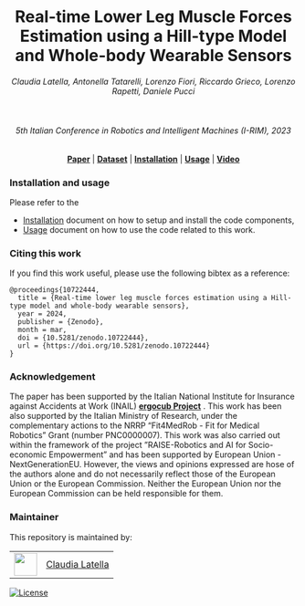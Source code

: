 <h1 align="center">
Real-time Lower Leg Muscle Forces Estimation using a Hill-type Model and Whole-body Wearable Sensors
</h1>

<div align="center">
<h6> 
Claudia Latella, Antonella Tatarelli, Lorenzo Fiori, Riccardo Grieco, Lorenzo Rapetti, Daniele Pucci </h6> 
</div>

<p align="center"><img src="https://github.com/ami-iit/paper_latella_2023_irim_muscle-force-estimation/assets/10923418/b3b306d8-c759-4952-8908-e57247b43176" alt=""/></p>

<div align="center">
 <h6>  5th Italian Conference in Robotics and Intelligent Machines (I-RIM), 2023 </h6> 
</div>

<div align="center">
<a href="https://doi.org/10.5281/zenodo.10722444"><b>Paper</b></a> |
<a href="https://huggingface.co/datasets/ami-iit/paper_latella_2023_irim_muscle-force-estimation_dataset"><b>Dataset</b></a> |
<a href="https://github.com/ami-iit/paper_latella_2023_irim_muscle-force-estimation/blob/master/instructions/installation.md"><b>Installation</b></a> |
<a href="https://github.com/ami-iit/paper_latella_2023_irim_muscle-force-estimation/blob/master/instructions/usage.md"><b>Usage</b></a> |
 <a href="https://www.youtube.com/watch?v=JXj8z1ECeIs"><b>Video</b></a>
</div>

### Installation and usage
Please refer to the

- [Installation](https://github.com/ami-iit/paper_latella_2023_irim_muscle-force-estimation/blob/master/instructions/installation.md) document on how to setup and install the code components,
- [Usage](https://github.com/ami-iit/paper_latella_2023_irim_muscle-force-estimation/blob/master/instructions/usage.md) document on how to use the code related to this work.

### Citing this work
If you find this work useful, please use the following bibtex as a reference:

```
@proceedings{10722444,
  title = {Real-time lower leg muscle forces estimation using a Hill-type model and whole-body wearable sensors},
  year = 2024,
  publisher = {Zenodo},
  month = mar,
  doi = {10.5281/zenodo.10722444},
  url = {https://doi.org/10.5281/zenodo.10722444}
}
```

### Acknowledgement
The paper has been supported by the Italian National Institute for Insurance against Accidents at Work (INAIL)  <a href="https://ergocub.eu/"><b>ergocub Project</b></a> . This work has been also supported by the Italian Ministry of Research, under the complementary actions to the NRRP “Fit4MedRob - Fit for Medical Robotics” Grant (number PNC0000007). This work was also carried out within the framework of the project ”RAISE-Robotics and AI for Socio-economic Empowerment” and has been supported by European Union - NextGenerationEU. However, the views and opinions expressed are hose of the authors alone and do not necessarily reflect those of the European Union or the European Commission. Neither the European Union nor the European Commission can be held responsible for them.

### Maintainer
This repository is maintained by:

| | |
|:---:|:---:|
| [<img src="https://user-images.githubusercontent.com/10923418/111134395-dff85e80-857b-11eb-9d47-2f598e8792d7.png" width="40">](https://github.com/claudia-lat) | [Claudia Latella](https://github.com/claudia-lat) |

[![License](https://img.shields.io/badge/License-BSD_3--Clause-blue.svg)](https://opensource.org/licenses/BSD-3-Clause)
